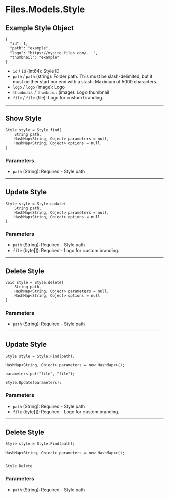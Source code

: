 # Files.Models.Style

## Example Style Object

```
{
  "id": 1,
  "path": "example",
  "logo": "https://mysite.files.com/...",
  "thumbnail": "example"
}
```

* `id` / `id`  (int64): Style ID
* `path` / `path`  (string): Folder path. This must be slash-delimited, but it must neither start nor end with a slash. Maximum of 5000 characters.
* `logo` / `logo`  (image): Logo
* `thumbnail` / `thumbnail`  (image): Logo thumbnail
* `file` / `file`  (file): Logo for custom branding.


---

## Show Style

```
Style style = Style.find(
    String path, 
    HashMap<String, Object> parameters = null,
    HashMap<String, Object> options = null
)
```

### Parameters

* `path` (String): Required - Style path.


---

## Update Style

```
Style style = Style.update(
    String path, 
    HashMap<String, Object> parameters = null,
    HashMap<String, Object> options = null
)
```

### Parameters

* `path` (String): Required - Style path.
* `file` (byte[]): Required - Logo for custom branding.


---

## Delete Style

```
void style = Style.delete(
    String path, 
    HashMap<String, Object> parameters = null,
    HashMap<String, Object> options = null
)
```

### Parameters

* `path` (String): Required - Style path.


---

## Update Style

```
Style style = Style.Find(path);

HashMap<String, Object> parameters = new HashMap<>();

parameters.put("file", "file");

Style.Update(parameters);
```

### Parameters

* `path` (String): Required - Style path.
* `file` (byte[]): Required - Logo for custom branding.


---

## Delete Style

```
Style style = Style.Find(path);

HashMap<String, Object> parameters = new HashMap<>();


Style.Delete
```

### Parameters

* `path` (String): Required - Style path.
